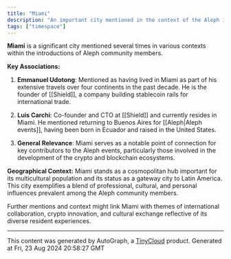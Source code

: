 ```yaml
---
title: "Miami"
description: "An important city mentioned in the context of the Aleph introductions."
tags: ["timespace"]
---
```


**Miami** is a significant city mentioned several times in various contexts within the introductions of Aleph community members. 

**Key Associations:**

1. **Emmanuel Udotong**: Mentioned as having lived in Miami as part of his extensive travels over four continents in the past decade. He is the founder of [[Shield]], a company building stablecoin rails for international trade.
   
2. **Luis Carchi**: Co-founder and CTO at [[Shield]] and currently resides in Miami. He mentioned returning to Buenos Aires for [[Aleph|Aleph events]], having been born in Ecuador and raised in the United States.

3. **General Relevance**: Miami serves as a notable point of connection for key contributors to the Aleph events, particularly those involved in the development of the crypto and blockchain ecosystems.

**Geographical Context:**
Miami stands as a cosmopolitan hub important for its multicultural population and its status as a gateway city to Latin America. This city exemplifies a blend of professional, cultural, and personal influences prevalent among the Aleph community members. 

Further mentions and context might link Miami with themes of international collaboration, crypto innovation, and cultural exchange reflective of its diverse resident experiences.

---
This content was generated by AutoGraph, a [TinyCloud](https://tinycloud.xyz/) product.
Generated at Fri, 23 Aug 2024 20:58:27 GMT